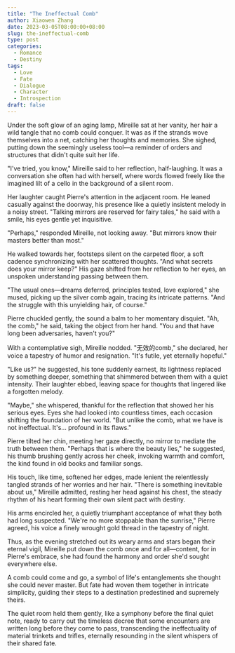 ```yaml
---
title: "The Ineffectual Comb"
author: Xiaowen Zhang
date: 2023-03-05T08:00:00+08:00
slug: the-ineffectual-comb
type: post
categories:
  - Romance
  - Destiny
tags:
  - Love
  - Fate
  - Dialogue
  - Character
  - Introspection
draft: false
---
```


Under the soft glow of an aging lamp, Mireille sat at her vanity, her hair a wild tangle that no comb could conquer. It was as if the strands wove themselves into a net, catching her thoughts and memories. She sighed, putting down the seemingly useless tool—a reminder of orders and structures that didn't quite suit her life.

"I've tried, you know," Mireille said to her reflection, half-laughing. It was a conversation she often had with herself, where words flowed freely like the imagined lilt of a cello in the background of a silent room.

Her laughter caught Pierre's attention in the adjacent room. He leaned casually against the doorway, his presence like a quietly insistent melody in a noisy street. "Talking mirrors are reserved for fairy tales," he said with a smile, his eyes gentle yet inquisitive.

"Perhaps," responded Mireille, not looking away. "But mirrors know their masters better than most."

He walked towards her, footsteps silent on the carpeted floor, a soft cadence synchronizing with her scattered thoughts. "And what secrets does your mirror keep?" His gaze shifted from her reflection to her eyes, an unspoken understanding passing between them.

"The usual ones—dreams deferred, principles tested, love explored," she mused, picking up the silver comb again, tracing its intricate patterns. "And the struggle with this unyielding hair, of course."

Pierre chuckled gently, the sound a balm to her momentary disquiet. "Ah, the comb," he said, taking the object from her hand. "You and that have long been adversaries, haven't you?"

With a contemplative sigh, Mireille nodded. "无效的comb," she declared, her voice a tapestry of humor and resignation. "It's futile, yet eternally hopeful."

"Like us?" he suggested, his tone suddenly earnest, its lightness replaced by something deeper, something that shimmered between them with a quiet intensity. Their laughter ebbed, leaving space for thoughts that lingered like a forgotten melody.

"Maybe," she whispered, thankful for the reflection that showed her his serious eyes. Eyes she had looked into countless times, each occasion shifting the foundation of her world. "But unlike the comb, what we have is not ineffectual. It's... profound in its flaws."

Pierre tilted her chin, meeting her gaze directly, no mirror to mediate the truth between them. "Perhaps that is where the beauty lies," he suggested, his thumb brushing gently across her cheek, invoking warmth and comfort, the kind found in old books and familiar songs.

His touch, like time, softened her edges, made lenient the relentlessly tangled strands of her worries and her hair. "There is something inevitable about us," Mireille admitted, resting her head against his chest, the steady rhythm of his heart forming their own silent pact with destiny.

His arms encircled her, a quietly triumphant acceptance of what they both had long suspected. "We're no more stoppable than the sunrise," Pierre agreed, his voice a finely wrought gold thread in the tapestry of night.

Thus, as the evening stretched out its weary arms and stars began their eternal vigil, Mireille put down the comb once and for all—content, for in Pierre's embrace, she had found the harmony and order she'd sought everywhere else.

A comb could come and go, a symbol of life's entanglements she thought she could never master. But fate had woven them together in intricate simplicity, guiding their steps to a destination predestined and supremely theirs.

The quiet room held them gently, like a symphony before the final quiet note, ready to carry out the timeless decree that some encounters are written long before they come to pass, transcending the ineffectuality of material trinkets and trifles, eternally resounding in the silent whispers of their shared fate.
